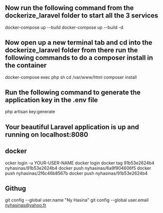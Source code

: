 ## Now run the following command from the dockerize_laravel folder to start all the 3 services
docker-compose up --build
docker-compose up --build -d
## Now open up a new terminal tab and cd into the dockerize_laravel folder from there run the following commands to do a composer install in the container
docker-compose exec php sh
cd /var/www/html
composer install

## Run the following command to generate the application key in the .env file
php artisan key:generate
## Your beautiful Laravel application is up and running on localhost:8080

## docker 
ocker login -u YOUR-USER-NAME
docker login
docker tag 91b53e2624b4 nyhasinas/91b53e2624b4
docker push nyhasinas/6a9f904606f5
docker push nyhasinas/2f6c46b8567b
docker push nyhasinas/91b53e2624b4

## Githug
git config --global user.name "Ny Hasina"
git config --global user.email nyhasinas@yahoo.fr